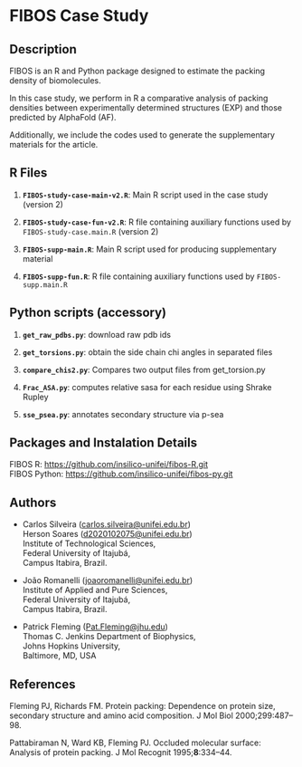 # FIBOS Case Study

## Description

FIBOS is an R and Python package designed to estimate the packing density of biomolecules.

In this case study, we perform in R a comparative analysis of packing densities between 
experimentally determined structures (EXP) and those predicted by AlphaFold (AF).

Additionally, we include the codes used to generate the supplementary materials for the article.

## R Files

1.  **`FIBOS-study-case-main-v2.R`**: Main R script used in the case study (version 2) 

2.  **`FIBOS-study-case-fun-v2.R`**: R file containing auxiliary functions used by `FIBOS-study-case.main.R` (version 2)

3.  **`FIBOS-supp-main.R`**: Main R script used for producing supplementary material 

4.  **`FIBOS-supp-fun.R`**: R file containing auxiliary functions used by `FIBOS-supp.main.R` 

## Python scripts (accessory)

1.  **`get_raw_pdbs.py`**: download raw pdb ids

2.  **`get_torsions.py`**: obtain the side chain chi angles in separated files 

3.  **`compare_chis2.py`**: Compares two output files from get_torsion.py

4.  **`Frac_ASA.py`**: computes relative sasa for each residue using Shrake Rupley

5.  **`sse_psea.py`**: annotates secondary structure  via p-sea

## Packages and Instalation Details

FIBOS R: <https://github.com/insilico-unifei/fibos-R.git> \
FIBOS Python: <https://github.com/insilico-unifei/fibos-py.git>

## Authors

-   Carlos Silveira ([carlos.silveira\@unifei.edu.br](mailto:carlos.silveira@unifei.edu.br))\
    Herson Soares ([d2020102075\@unifei.edu.br](mailto:d2020102075@unifei.edu.br))\
    Institute of Technological Sciences,\
    Federal University of Itajubá,\
    Campus Itabira, Brazil.

-   João Romanelli ([joaoromanelli\@unifei.edu.br](mailto:joaoromanelli@unifei.edu.br)) \
    Institute of Applied and Pure Sciences, \
    Federal University of Itajubá, \
    Campus Itabira, Brazil.

-   Patrick Fleming ([Pat.Fleming\@jhu.edu](mailto:Pat.Fleming@jhu.edu)) \
    Thomas C. Jenkins Department of Biophysics, \
    Johns Hopkins University, \
    Baltimore, MD, USA

## References

Fleming PJ, Richards FM. Protein packing: Dependence on protein size, secondary structure and amino acid composition. J Mol Biol 2000;299:487–98.

Pattabiraman N, Ward KB, Fleming PJ. Occluded molecular surface: Analysis of protein packing. J Mol Recognit 1995;**8**:334–44.
